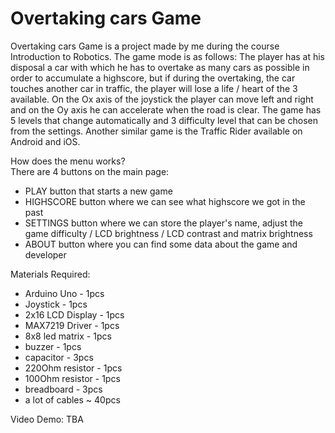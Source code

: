 # Overtaking cars Game
Overtaking cars Game is a project made by me during the course Introduction to Robotics. The game mode is as follows: The player has at his disposal a car with which he has to overtake as many cars as possible in order to accumulate a highscore, but if during the overtaking, the car touches another car in traffic, the player will lose a life / heart of the 3 available. On the Ox axis of the joystick the player can move left and right and on the Oy axis he can accelerate when the road is clear. The game has 5 levels that change automatically and 3 difficulty level that can be chosen from the settings. Another similar game is the Traffic Rider available on Android and iOS.

How does the menu works? <br>
There are 4 buttons on the main page:
* PLAY button that starts a new game
* HIGHSCORE button where we can see what highscore we got in the past
* SETTINGS button where we can store the player's name, adjust the game difficulty / LCD brightness / LCD contrast and matrix brightness
* ABOUT button where you can find some data about the game and developer

Materials Required:
* Arduino Uno - 1pcs
* Joystick - 1pcs
* 2x16 LCD Display - 1pcs
* MAX7219 Driver - 1pcs
* 8x8 led matrix - 1pcs
* buzzer - 1pcs
* capacitor - 3pcs
* 220Ohm resistor - 1pcs
* 100Ohm resistor - 1pcs
* breadboard - 3pcs
* a lot of cables ~ 40pcs

Video Demo: TBA


